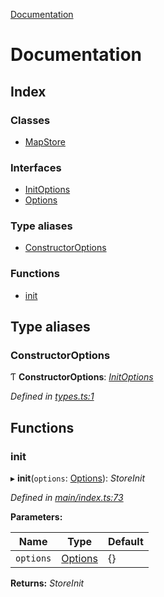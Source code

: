 [Documentation](README.md)

# Documentation

## Index

### Classes

* [MapStore](classes/mapstore.md)

### Interfaces

* [InitOptions](interfaces/initoptions.md)
* [Options](interfaces/options.md)

### Type aliases

* [ConstructorOptions](README.md#constructoroptions)

### Functions

* [init](README.md#init)

## Type aliases

###  ConstructorOptions

Ƭ **ConstructorOptions**: *[InitOptions](interfaces/initoptions.md)*

*Defined in [types.ts:1](https://github.com/badbatch/cachemap/blob/8c9b61b/packages/map/src/types.ts#L1)*

## Functions

###  init

▸ **init**(`options`: [Options](interfaces/options.md)): *StoreInit*

*Defined in [main/index.ts:73](https://github.com/badbatch/cachemap/blob/8c9b61b/packages/map/src/main/index.ts#L73)*

**Parameters:**

Name | Type | Default |
------ | ------ | ------ |
`options` | [Options](interfaces/options.md) | {} |

**Returns:** *StoreInit*
